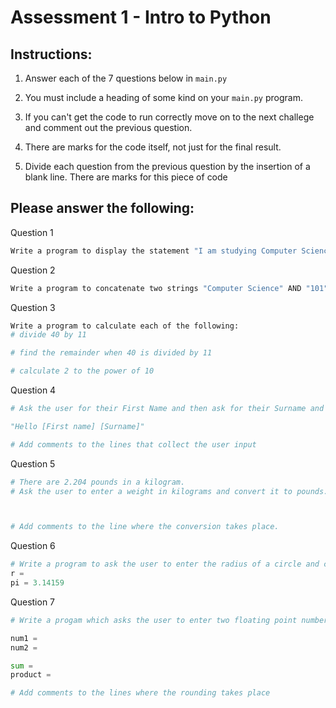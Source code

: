 # Assessment 1 - Intro to Python

## Instructions:

1. Answer each of the 7 questions below in ``main.py`` 

2. You must include a heading of some kind on your ``main.py`` program.

3. If you can't get the code to run correctly move on to the next challege and comment out the previous question.

4. There are marks for the code itself, not just for the final result.

5. Divide each question from the previous question by the insertion of a blank line. There are marks for this piece of code





## Please answer the following:
Question 1
````python
Write a program to display the statement "I am studying Computer Science"
````
Question 2
````python
Write a program to concatenate two strings "Computer Science" AND "101"
````
Question 3
````python
Write a program to calculate each of the following:
# divide 40 by 11

# find the remainder when 40 is divided by 11

# calculate 2 to the power of 10
````
Question 4
````python
# Ask the user for their First Name and then ask for their Surname and display the outputs as:

"Hello [First name] [Surname]"

# Add comments to the lines that collect the user input
````
Question 5
````python
# There are 2.204 pounds in a kilogram. 
# Ask the user to enter a weight in kilograms and convert it to pounds. 



# Add comments to the line where the conversion takes place.
````
Question 6
````python
# Write a program to ask the user to enter the radius of a circle and calculate the circumferance of a circle.
r = 
pi = 3.14159

````
Question 7
````python
# Write a progam which asks the user to enter two floating point numbers num1 and num2 and prints the sum and product to 2 decimal places.

num1 =
num2 = 

sum =
product = 

# Add comments to the lines where the rounding takes place
````

   






  


  